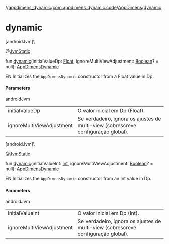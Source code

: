 //[appdimens_dynamic](../../../README.md)/[com.appdimens.dynamic.code](../README.md)/[AppDimens](README.md)/[dynamic](dynamic.md)

# dynamic

[androidJvm]\

@[JvmStatic](https://kotlinlang.org/api/core/kotlin-stdlib/kotlin.jvm/-jvm-static/index.html)

fun [dynamic](dynamic.md)(initialValueDp: [Float](https://kotlinlang.org/api/core/kotlin-stdlib/kotlin/-float/index.html), ignoreMultiViewAdjustment: [Boolean](https://kotlinlang.org/api/core/kotlin-stdlib/kotlin/-boolean/index.html)? = null): [AppDimensDynamic](../-app-dimens-dynamic/README.md)

EN Initializes the `AppDimensDynamic` constructor from a Float value in Dp.

#### Parameters

androidJvm

| | |
|---|---|
| initialValueDp | O valor inicial em Dp (Float). |
| ignoreMultiViewAdjustment | Se verdadeiro, ignora os ajustes de multi-view (sobrescreve configuração global). |

[androidJvm]\

@[JvmStatic](https://kotlinlang.org/api/core/kotlin-stdlib/kotlin.jvm/-jvm-static/index.html)

fun [dynamic](dynamic.md)(initialValueInt: [Int](https://kotlinlang.org/api/core/kotlin-stdlib/kotlin/-int/index.html), ignoreMultiViewAdjustment: [Boolean](https://kotlinlang.org/api/core/kotlin-stdlib/kotlin/-boolean/index.html)? = null): [AppDimensDynamic](../-app-dimens-dynamic/README.md)

EN Initializes the `AppDimensDynamic` constructor from an Int value in Dp.

#### Parameters

androidJvm

| | |
|---|---|
| initialValueInt | O valor inicial em Dp (Int). |
| ignoreMultiViewAdjustment | Se verdadeiro, ignora os ajustes de multi-view (sobrescreve configuração global). |